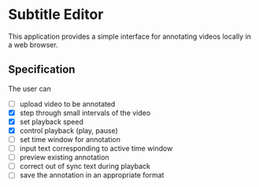 # Subtitle Editor
This application provides a simple interface for annotating videos locally in a web browser.

## Specification

The user can

- [ ] upload video to be annotated
- [x] step through small intervals of the video
- [x] set playback speed
- [x] control playback (play, pause)
- [ ] set time window for annotation
- [ ] input text corresponding to active time window
- [ ] preview existing annotation
- [ ] correct out of sync text during playback
- [ ] save the annotation in an appropriate format
